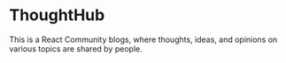 # ThoughtHub
This is a React Community blogs, where thoughts, ideas, and opinions on various topics are shared by people.
